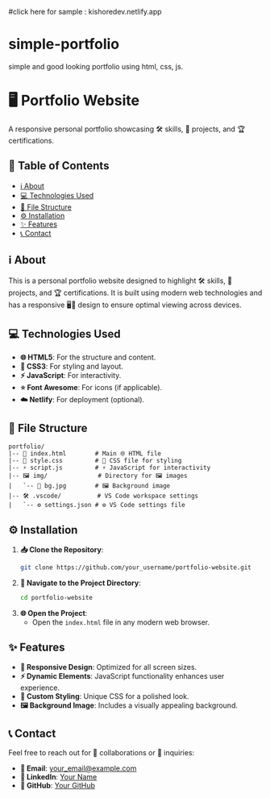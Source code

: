 #click here for sample : kishoredev.netlify.app


# simple-portfolio
simple and good looking portfolio using html, css, js.
# 🖥️ Portfolio Website

A responsive personal portfolio showcasing 🛠️ skills, 📂 projects, and 🏆 certifications.

## 📖 Table of Contents
- [ℹ️ About](#about)
- [💻 Technologies Used](#technologies-used)
- [📁 File Structure](#file-structure)
- [⚙️ Installation](#installation)
- [✨ Features](#features)
- [📞 Contact](#contact)

## ℹ️ About
This is a personal portfolio website designed to highlight 🛠️ skills, 📂 projects, and 🏆 certifications. It is built using modern web technologies and has a responsive 🖥️📱 design to ensure optimal viewing across devices.

## 💻 Technologies Used
- **🌐 HTML5**: For the structure and content.
- **🎨 CSS3**: For styling and layout.
- **⚡ JavaScript**: For interactivity.
- **⭐ Font Awesome**: For icons (if applicable).
- **☁️ Netlify**: For deployment (optional).

## 📁 File Structure
```
portfolio/
|-- 📝 index.html        # Main 🌐 HTML file
|-- 🎨 style.css         # 🎨 CSS file for styling
|-- ⚡ script.js         # ⚡ JavaScript for interactivity
|-- 🖼️ img/              # Directory for 🖼️ images
|   `-- 🌅 bg.jpg        # 🖼️ Background image
|-- 🛠️ .vscode/          # VS Code workspace settings
|   `-- ⚙️ settings.json # ⚙️ VS Code settings file
```

## ⚙️ Installation
1. **📥 Clone the Repository**:
   ```bash
   git clone https://github.com/your_username/portfolio-website.git
   ```
2. **📂 Navigate to the Project Directory**:
   ```bash
   cd portfolio-website
   ```
3. **🌐 Open the Project**:
   - Open the `index.html` file in any modern web browser.

## ✨ Features
- **📱 Responsive Design**: Optimized for all screen sizes.
- **⚡ Dynamic Elements**: JavaScript functionality enhances user experience.
- **🎨 Custom Styling**: Unique CSS for a polished look.
- **🖼️ Background Image**: Includes a visually appealing background.

## 📞 Contact
Feel free to reach out for 🤝 collaborations or 📨 inquiries:
- **📧 Email**: your_email@example.com
- **🔗 LinkedIn**: [Your Name](https://www.linkedin.com/in/your-profile)
- **🐙 GitHub**: [Your GitHub](https://github.com/your_username)

